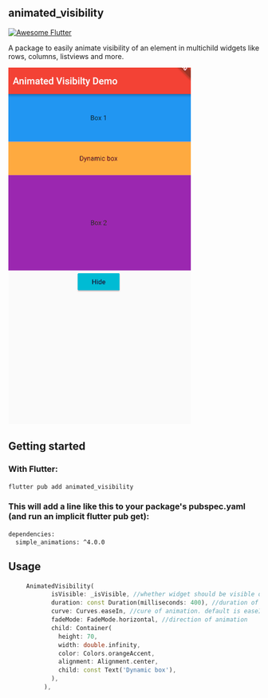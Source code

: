 ## animated_visibility

[![Awesome Flutter](https://img.shields.io/badge/Awesome-Flutter-blue.svg?longCache=true&style=flat-square)](https://github.com/Solido/awesome-flutter)


A package to easily animate visibility of an element in multichild widgets like rows, columns, listviews and more.

![image info](./example/demo.gif)

## Getting started


### With Flutter:
```
flutter pub add animated_visibility
```

### This will add a line like this to your package's pubspec.yaml (and run an implicit flutter pub get):
```
dependencies:
  simple_animations: ^4.0.0
```


## Usage

```dart
     AnimatedVisibility(
            isVisible: _isVisible, //whether widget should be visible or hidden
            duration: const Duration(milliseconds: 400), //duration of transition animation
            curve: Curves.easeIn, //cure of animation. default is easeIn
            fadeMode: FadeMode.horizontal, //direction of animation
            child: Container(
              height: 70,
              width: double.infinity,
              color: Colors.orangeAccent,
              alignment: Alignment.center,
              child: const Text('Dynamic box'),
            ),
          ),
```
